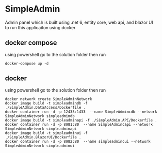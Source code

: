 # SimpleAdmin
Admin panel which is built using .net 6, entity core, web api, and blazor UI
to run this applicaiton using docker 
## docker compose 
using powershell go to the solution folder then run
```
docker-compose up -d
```
## docker
using powershell go to the solution folder then run
```
docker network create SimpleAdminNetwork
docker image build -t simpleadmindb -f ./SimpleAdmin.DataAccess/Dockerfile .
docker container run -d -p 12433:1433  --name SimpleAdmincdb --network SimpleAdminNetwork simpleadmindb
docker image build -t simpleadminapi -f ./SimpleAdmin.API/Dockerfile .
docker container run -d -p 8081:80  --name SimpleAdmincapi --network SimpleAdminNetwork simpleadminapi
docker image build -t simpleadminui -f ./SimpleAdmin.BlazorUI/Dockerfile .
docker container run -d -p 8082:80  --name simpleadmincui --network SimpleAdminNetwork simpleadminui
```
